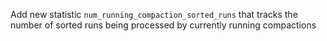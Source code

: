Add new statistic `num_running_compaction_sorted_runs` that tracks the number of sorted runs being processed by currently running compactions
